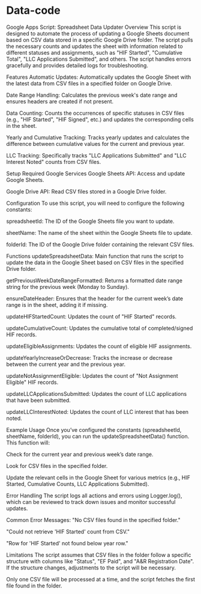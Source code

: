 # Data-code
Google Apps Script: Spreadsheet Data Updater
Overview
This script is designed to automate the process of updating a Google Sheets document based on CSV data stored in a specific Google Drive folder. The script pulls the necessary counts and updates the sheet with information related to different statuses and assignments, such as "HIF Started", "Cumulative Total", "LLC Applications Submitted", and others. The script handles errors gracefully and provides detailed logs for troubleshooting.

Features
Automatic Updates: Automatically updates the Google Sheet with the latest data from CSV files in a specified folder on Google Drive.

Date Range Handling: Calculates the previous week's date range and ensures headers are created if not present.

Data Counting: Counts the occurrences of specific statuses in CSV files (e.g., "HIF Started", "HIF Signed", etc.) and updates the corresponding cells in the sheet.

Yearly and Cumulative Tracking: Tracks yearly updates and calculates the difference between cumulative values for the current and previous year.

LLC Tracking: Specifically tracks "LLC Applications Submitted" and "LLC Interest Noted" counts from CSV files.

Setup
Required Google Services
Google Sheets API: Access and update Google Sheets.

Google Drive API: Read CSV files stored in a Google Drive folder.

Configuration
To use this script, you will need to configure the following constants:

spreadsheetId: The ID of the Google Sheets file you want to update.

sheetName: The name of the sheet within the Google Sheets file to update.

folderId: The ID of the Google Drive folder containing the relevant CSV files.

Functions
updateSpreadsheetData: Main function that runs the script to update the data in the Google Sheet based on CSV files in the specified Drive folder.

getPreviousWeekDateRangeFormatted: Returns a formatted date range string for the previous week (Monday to Sunday).

ensureDateHeader: Ensures that the header for the current week’s date range is in the sheet, adding it if missing.

updateHIFStartedCount: Updates the count of "HIF Started" records.

updateCumulativeCount: Updates the cumulative total of completed/signed HIF records.

updateEligibleAssignments: Updates the count of eligible HIF assignments.

updateYearlyIncreaseOrDecrease: Tracks the increase or decrease between the current year and the previous year.

updateNotAssignmentEligible: Updates the count of "Not Assignment Eligible" HIF records.

updateLLCApplicationsSubmitted: Updates the count of LLC applications that have been submitted.

updateLLCInterestNoted: Updates the count of LLC interest that has been noted.

Example Usage
Once you’ve configured the constants (spreadsheetId, sheetName, folderId), you can run the updateSpreadsheetData() function. This function will:

Check for the current year and previous week’s date range.

Look for CSV files in the specified folder.

Update the relevant cells in the Google Sheet for various metrics (e.g., HIF Started, Cumulative Counts, LLC Applications Submitted).

Error Handling
The script logs all actions and errors using Logger.log(), which can be reviewed to track down issues and monitor successful updates.

Common Error Messages:
"No CSV files found in the specified folder."

"Could not retrieve 'HIF Started' count from CSV."

"Row for 'HIF Started' not found below year row."

Limitations
The script assumes that CSV files in the folder follow a specific structure with columns like "Status", "EF Paid", and "A&R Registration Date". If the structure changes, adjustments to the script will be necessary.

Only one CSV file will be processed at a time, and the script fetches the first file found in the folder.
